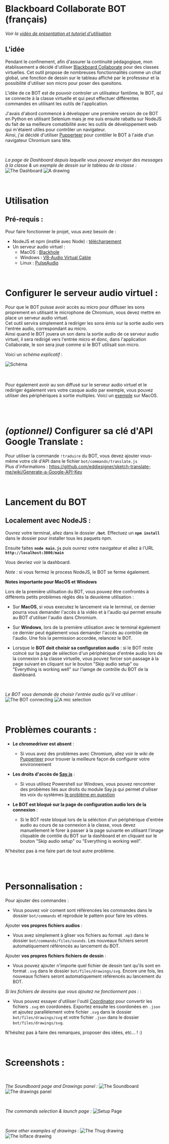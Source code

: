 # Blackboard Collaborate BOT (français)

*Voir la [vidéo de présentation et tutoriel d'utilisation](https://www.youtube.com/watch?v=9wo8dPhXbG8)*

## L'idée

Pendant le confinement, afin d'assurer la continuité pédagogique, mon établissement a décidé d'utiliser [Blackboard Collaborate](https://www.blackboard.com/teaching-learning/collaboration-web-conferencing/blackboard-collaborate) pour des classes virtuelles.
Cet outil propose de nombreuses fonctionnalités comme un chat global, une fonction de dessin sur le tableau affiché par le professeur et la possibilité d'utiliser son micro pour poser des quesitons.

L'idée de ce BOT est de pouvoir controler un utilisateur fantôme, le BOT, qui se connecte à la classe virtuelle et qui peut effectuer différentes commandes en utilisant les outils de l'application.  

J'avais d'abord commencé à développer une première version de ce BOT en Python en utilisant Selenium mais je me suis ensuite rabattu sur NodeJS du fait de sa meilleure comatibilité avec les outils de développement web qui m'étaient utiles pour contrôler un navigateur.  
Ainsi, j'ai décidé d'utiliser [Pupperteer](https://github.com/puppeteer/puppeteer) pour contôler le BOT à l'aide d'un navigateur Chromium sans tête.

<br/>

*La page de Dashboard depuis laquelle vous pouvez envoyer des messages à la classe & un exemple de dessin sur le tableau de la classe :* 
![The Dashboard](.screenshots/bot_connected.png)
![A drawing](.screenshots/loutre_drawing.png)

<br/>

# Utilisation

## Pré-requis :

Pour faire fonctionner le projet, vous avez besoin de :
  - NodeJS et npm (instllé avec Node) : [téléchargement](https://nodejs.org/en/)
  - Un serveur audio virtuel :
    - MacOS : [Blackhole](https://github.com/ExistentialAudio/BlackHole)
    - Windows : [VB-Audio Virtual Cable](https://www.vb-audio.com/Cable/index.htm)
    - Linux : [PulseAudio](https://gitlab.freedesktop.org/pulseaudio/pulseaudio)
 
<br/>

# Configurer le serveur audio virtuel :

Pour que le BOT puisse avoir accès au micro pour diffuser les sons proprement en utilisant le microphone de Chromium, vous devez mettre en place un serveur audio virtuel.  
Cet outil servira simplement à rediriger les sons émis sur la sortie audio vers l'entrée audio, correspondant au micro.  
Ainsi quand le BOT jouera un son dans la sortie audio de ce serveur audio virtuel, il sera redirigé vers l'entrée micro et donc, dans l'application Collaborate, le son sera joué comme si le BOT utilisait son micro.  

Voici un *schéma explicatif* :

![Schéma](.screenshots/sound_workflow.png)

<br/><br/>
Pour également avoir au son diffusé sur le serveur audio virtuel et le rediriger également vers votre casque audio par exemple, vous pouvez utiliser des périphériques à sortie multiples.
Voici un [exemple](https://support.apple.com/guide/audio-midi-setup/ams7c093f372/mac) sur MacOS.<br/><br/>

<br/>

# *(optionnel)* Configurer sa clé d'API Google Translate :

Pour utiliser la commande ```!traduire``` du BOT, vous devez ajouter vous-même votre clé d'API dans le fichier ```bot/commands/translate.js```   
Plus d'informations : https://github.com/eddiesigner/sketch-translate-me/wiki/Generate-a-Google-API-Key

<br/>

# Lancement du BOT

## **Localement avec NodeJS** :
 
Ouvrez votre terminal, allez dans le dossier **`/bot`**. Effectuez un  **```npm install```** dans le dossier pour installer tous les paquets npm.  

Ensuite faites **`node main.js`** puis ouvrez votre navigateur et allez à l'URL **```http://localhost:3000/main```**  

Vous devriez voir la dashboard.  

*Note* : si vous fermez le process NodeJS, le BOT se ferme également.  

**Notes importante pour MacOS et Windows**

Lors de la première utilisation du BOT, vous pouvez être confrontés à différents petits problèmes réglés dès la deuxième utilisation :  

* Sur **MacOS**, si vous executez le lancement via le terminal, ce dernier pourra vous demander l'accès à la vidéo et à l'audio qui permet ensuite au BOT d'utiliser l'audio dans Chromium.

* Sur **Windows**, lors de la première utilisation avec le terminal également ce dernier peut également vous demander l'accès au contrôle de l'audio. Une fois la permission accordée, relancez le BOT.

* Lorsque le **BOT doit choisir sa configuration audio** : si le BOT reste coincé sur la page de sélection d'un périphérique d'entrée audio lors de la connexion à la classe virtuelle, vous pouvez forcer son passage à la page suivant en cliquant sur le bouton "Skip audio setup" ou "Everything is working well" sur l'iamge de contrôle du BOT de la dashboard.  


<br/>

*Le BOT vous demande de choisir l'entrée audio qu'il va utiliser :* 
![The BOT connecting](.screenshots/bot_connecting.png)
![A mic selection](.screenshots/bot_mic_selection.png)

<br/>

# Problèmes courants :

- **Le chromedriver est absent** : 
  - Si vous avez des problèmes avec Chromium, allez voir le wiki de [Pupperteer](https://github.com/puppeteer/puppeteer) pour trouver la meilleure façon de configurer votre environnement

- **Les droits d'accès de [Say.js](https://github.com/marak/say.js/)** :
  - Si vous utilisez Powershell sur Windows, vous pouvez rencontrer des probèmes liés aux droits du module Say.js qui permet d'uiliser les voix du systèmes [le problème en question](https://github.com/Marak/say.js/issues/75)

- **Le BOT est bloqué sur la page de configuration audio lors de la connexion** :
  - Si le BOT reste bloqué lors de la séléction d'un périphérique d'entrée audio au cours de sa connexion à la classe, vous devez manuellement le forer à passer à la page suivante en utilisant l'image cliquable de contôle du BOT sur la dashboard et en cliquant sur le bouton "Skip audio setup" ou "Everything is working well".

N'hésitez pas à me faire part de tout autre problème.

<br/><br/>

# Personnalisation :

Pour ajouter des commandes :
* Vous pouvez voir coment sont référencées les commandes dans le dossier ```bot/commands``` et reproduie le pattern pour faire les vôtres.

Ajouter **vos propres fichiers audios** : 
* Vous avez simplement à gliser vos fichiers au format ```.mp3``` dans le dossier ```bot/commands/files/sounds```. Les nouveaux fichiers seront automatiquement référencés au lancement du BOT.

Ajouter **vos propres fichiers fichiers de dessin** : 
* Vous pouvez ajouter n'importe quel fichier de dessin tant qu'ils sont en format ```.svg``` dans le dossier ```bot/files/drawings/svg```. Encore une fois, les nouveaux fichiers seront automatiquement référencés au lancement du BOT.

*Si les fichiers de dessins que vous ajoutez ne fonctionnent pas :* :
* Vous pouvez essayer d'utiliser l'outil [Coordinator](https://spotify.github.io/coordinator/) pour convertir les fichiers ```.svg``` en coordonées. Exportez ensuite les coordonées en ```.json``` et ajoutez parallèlement votre fichier ```.svg``` dans le dossier ```bot/files/drawings/svg``` et votre fichier ```.json``` dans le dossier ```bot/files/drawings/svg```.  


N'hésitez pas à faire des remarques, proposer des idées, etc... ! :)

<br/>

# Screenshots :

<br/>

*The Soundboard page and Drawings panel :* 
![The Soundboard](.screenshots/soundboard.png)
![The drawings panel](.screenshots/drawings.png)

<br/>


*The commands selection & launch page :* 
![Setup Page](.screenshots/bot_setup_page.png)

<br/>

*Some other examples of drawings :* 
![The Thug drawing](.screenshots/thug_drawing.png)
![The lolface drawing](.screenshots/lol_face_drawing.png)

<br/>
